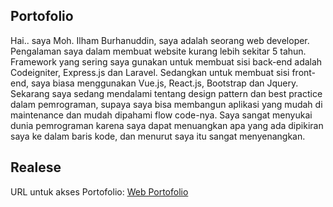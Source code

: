## Portofolio
Hai.. saya Moh. Ilham Burhanuddin, saya adalah seorang web developer. Pengalaman saya dalam membuat website kurang lebih sekitar 5 tahun. Framework yang sering saya gunakan untuk membuat sisi back-end adalah Codeigniter, Express.js dan Laravel. Sedangkan untuk membuat sisi front-end, saya biasa menggunakan Vue.js, React.js, Bootstrap dan Jquery. Sekarang saya sedang mendalami tentang design pattern dan best practice dalam pemrograman, supaya saya bisa membangun aplikasi yang mudah di maintenance dan mudah dipahami flow code-nya. Saya sangat menyukai dunia pemrograman karena saya dapat menuangkan apa yang ada dipikiran saya ke dalam baris kode, dan menurut saya itu sangat menyenangkan.

## Realese
URL untuk akses Portofolio: [Web Portofolio](https://ilham76c.github.io/portofolio/)
